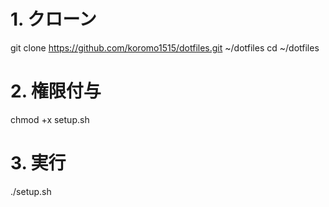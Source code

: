 # 1. クローン
git clone https://github.com/koromo1515/dotfiles.git ~/dotfiles
cd ~/dotfiles

# 2. 権限付与
chmod +x setup.sh

# 3. 実行
./setup.sh
